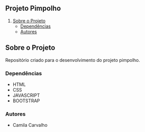 ## Projeto Pimpolho


1. [Sobre o Projeto](#sobre-o-projeto)
    * [Dependências](#Dependências)
    * [Autores](#Autores)

## Sobre o Projeto
Repositório criado para o desenvolvimento do projeto pimpolho.

### Dependências 

- HTML
- CSS
- JAVASCRIPT
- BOOTSTRAP

### Autores

- Camila Carvalho 
